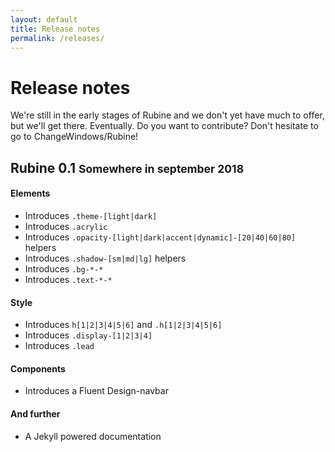```yaml
---
layout: default
title: Release notes
permalink: /releases/
---
```


<div class="content">
    <div class="container">
        <h1>Release notes</h1>
        <p class="lead">We're still in the early stages of Rubine and we don't yet have much to offer, but we'll get there. Eventually. Do you want to contribute? Don't hesitate to go to ChangeWindows/Rubine!</p>
        <h2>Rubine 0.1 <small>Somewhere in september 2018</small></h2>
        <h4>Elements</h4>
        <ul>
            <li>Introduces <code>.theme-[light|dark]</code></li>
            <li>Introduces <code>.acrylic</code></li>
            <li>Introduces <code>.opacity-[light|dark|accent|dynamic]-[20|40|60|80]</code> helpers</li>
            <li>Introduces <code>.shadow-[sm|md|lg]</code> helpers</li>
            <li>Introduces <code>.bg-*-*</code></li>
            <li>Introduces <code>.text-*-*</code></li>
        </ul>
        <h4>Style</h4>
        <ul>
            <li>Introduces <code>h[1|2|3|4|5|6]</code> and <code>.h[1|2|3|4|5|6]</code></li>
            <li>Introduces <code>.display-[1|2|3|4]</code></li>
            <li>Introduces <code>.lead</code></li>
        </ul>
        <h4>Components</h4>
        <ul>
            <li>Introduces a Fluent Design-navbar</li>
        </ul>
        <h4>And further</h4>
        <ul>
            <li>A Jekyll powered documentation</li>
        </ul>
    </div>
</div>